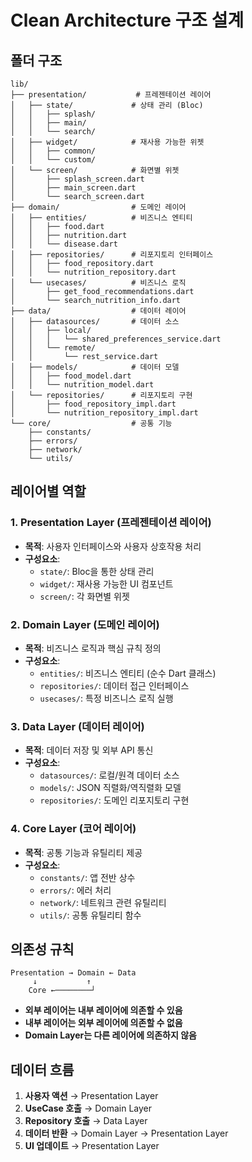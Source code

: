 # Clean Architecture 구조 설계

## 폴더 구조

```
lib/
├── presentation/           # 프레젠테이션 레이어
│   ├── state/             # 상태 관리 (Bloc)
│   │   ├── splash/
│   │   ├── main/
│   │   └── search/
│   ├── widget/            # 재사용 가능한 위젯
│   │   ├── common/
│   │   └── custom/
│   └── screen/            # 화면별 위젯
│       ├── splash_screen.dart
│       ├── main_screen.dart
│       └── search_screen.dart
├── domain/                # 도메인 레이어
│   ├── entities/          # 비즈니스 엔티티
│   │   ├── food.dart
│   │   ├── nutrition.dart
│   │   └── disease.dart
│   ├── repositories/      # 리포지토리 인터페이스
│   │   ├── food_repository.dart
│   │   └── nutrition_repository.dart
│   └── usecases/          # 비즈니스 로직
│       ├── get_food_recommendations.dart
│       └── search_nutrition_info.dart
├── data/                  # 데이터 레이어
│   ├── datasources/       # 데이터 소스
│   │   ├── local/
│   │   │   └── shared_preferences_service.dart
│   │   └── remote/
│   │       └── rest_service.dart
│   ├── models/            # 데이터 모델
│   │   ├── food_model.dart
│   │   └── nutrition_model.dart
│   └── repositories/      # 리포지토리 구현
│       ├── food_repository_impl.dart
│       └── nutrition_repository_impl.dart
└── core/                  # 공통 기능
    ├── constants/
    ├── errors/
    ├── network/
    └── utils/
```

## 레이어별 역할

### 1. Presentation Layer (프레젠테이션 레이어)
- **목적**: 사용자 인터페이스와 사용자 상호작용 처리
- **구성요소**:
  - `state/`: Bloc을 통한 상태 관리
  - `widget/`: 재사용 가능한 UI 컴포넌트
  - `screen/`: 각 화면별 위젯

### 2. Domain Layer (도메인 레이어)
- **목적**: 비즈니스 로직과 핵심 규칙 정의
- **구성요소**:
  - `entities/`: 비즈니스 엔티티 (순수 Dart 클래스)
  - `repositories/`: 데이터 접근 인터페이스
  - `usecases/`: 특정 비즈니스 로직 실행

### 3. Data Layer (데이터 레이어)
- **목적**: 데이터 저장 및 외부 API 통신
- **구성요소**:
  - `datasources/`: 로컬/원격 데이터 소스
  - `models/`: JSON 직렬화/역직렬화 모델
  - `repositories/`: 도메인 리포지토리 구현

### 4. Core Layer (코어 레이어)
- **목적**: 공통 기능과 유틸리티 제공
- **구성요소**:
  - `constants/`: 앱 전반 상수
  - `errors/`: 에러 처리
  - `network/`: 네트워크 관련 유틸리티
  - `utils/`: 공통 유틸리티 함수

## 의존성 규칙

```
Presentation → Domain ← Data
     ↓           ↑
    Core ←────────┘
```

- **외부 레이어는 내부 레이어에 의존할 수 있음**
- **내부 레이어는 외부 레이어에 의존할 수 없음**
- **Domain Layer는 다른 레이어에 의존하지 않음**

## 데이터 흐름

1. **사용자 액션** → Presentation Layer
2. **UseCase 호출** → Domain Layer
3. **Repository 호출** → Data Layer
4. **데이터 반환** → Domain Layer → Presentation Layer
5. **UI 업데이트** → Presentation Layer
